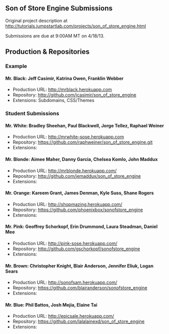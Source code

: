 ## Son of Store Engine Submissions

Original project description at http://tutorials.jumpstartlab.com/projects/son_of_store_engine.html

Submissions are due at 9:00AM MT on 4/18/13.

## Production & Repositories

### Example

#### Mr. Black: Jeff Casimir, Katrina Owen, Franklin Webber

* Production URL: http://mrblack.herokuapp.com
* Repository: http://github.com/jcasimir/son_of_store_engine
* Extensions: Subdomains, CSS/Themes

### Student Submissions

#### Mr. White: Bradley Sheehan, Paul Blackwell, Jorge Tellez, Raphael Weiner

* Production URL: http://mrwhite-sose.herokuapp.com
* Repository: https://github.com/raphweiner/son_of_store_engine.git
* Extensions:

#### Mr. Blonde: Aimee Maher, Danny Garcia, Chelsea Komlo, John Maddux

* Production URL: http://mrblonde.herokuapp.com/ 
* Repository: http://github.com/jemaddux/son_of_store_engine
* Extensions:

#### Mr. Orange: Kareem Grant, James Denman, Kyle Suss, Shane Rogers

* Production URL: http://shopmazing.herokuapp.com/
* Repository: https://github.com/phoenixbox/sonofstore_engine
* Extensions:

#### Mr. Pink: Geoffrey Schorkopf, Erin Drummond, Laura Steadman, Daniel Mee

* Production URL: http://pink-sose.herokuapp.com/
* Repository: http://github.com/gschorkopf/sonofstore_engine
* Extensions:

#### Mr. Brown: Christopher Knight, Blair Anderson, Jennifer Eliuk, Logan Sears

* Production URL: http://sonofsam.herokuapp.com/
* Repository: https://github.com/blairanderson/sonofstore_engine
* Extensions:

#### Mr. Blue: Phil Battos, Josh Mejia, Elaine Tai

* Production URL: http://epicsale.herokuapp.com/
* Repository: https://github.com/lalalainexd/son_of_store_engine
* Extensions:
